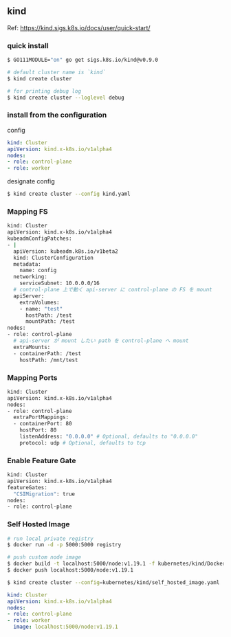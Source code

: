 ## kind
Ref: https://kind.sigs.k8s.io/docs/user/quick-start/

### quick install
```bash
$ GO111MODULE="on" go get sigs.k8s.io/kind@v0.9.0

# default cluster name is `kind`
$ kind create cluster

# for printing debug log
$ kind create cluster --loglevel debug
```

### install from the configuration
config
```yaml
kind: Cluster
apiVersion: kind.x-k8s.io/v1alpha4
nodes:
- role: control-plane
- role: worker
```

designate config
```bash
$ kind create cluster --config kind.yaml
```

### Mapping FS
```bash
kind: Cluster
apiVersion: kind.x-k8s.io/v1alpha4
kubeadmConfigPatches:
- |
  apiVersion: kubeadm.k8s.io/v1beta2
  kind: ClusterConfiguration
  metadata:
    name: config
  networking:
    serviceSubnet: 10.0.0.0/16
  # control-plane 上で動く api-server に control-plane の FS を mount
  apiServer:
    extraVolumes:
    - name: "test"
      hostPath: /test
      mountPath: /test
nodes:
- role: control-plane
  # api-server が mount したい path を control-plane へ mount
  extraMounts:
  - containerPath: /test
    hostPath: /mnt/test
```

### Mapping Ports
```bash
kind: Cluster
apiVersion: kind.x-k8s.io/v1alpha4
nodes:
- role: control-plane
  extraPortMappings:
  - containerPort: 80
    hostPort: 80
    listenAddress: "0.0.0.0" # Optional, defaults to "0.0.0.0"
    protocol: udp # Optional, defaults to tcp
```

### Enable Feature Gate
```bash
kind: Cluster
apiVersion: kind.x-k8s.io/v1alpha4
featureGates:
  "CSIMigration": true
nodes:
- role: control-plane
```

### Self Hosted Image
```bash
# run local private registry
$ docker run -d -p 5000:5000 registry

# push custom node image
$ docker build -t localhost:5000/node:v1.19.1 -f kubernetes/kind/Dockerfile .
$ docker push localhost:5000/node:v1.19.1

$ kind create cluster --config=kubernetes/kind/self_hosted_image.yaml
```

```yaml
kind: Cluster
apiVersion: kind.x-k8s.io/v1alpha4
nodes:
- role: control-plane
- role: worker
  image: localhost:5000/node:v1.19.1
```
